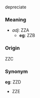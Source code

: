 depreciate
### Meaning
+ _adj_: ZZA
	+ __eg__: ZZB

### Origin

ZZC

### Synonym

__eg__: ZZD

+ ZZE


